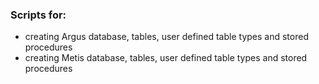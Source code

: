 ### Scripts for:
* creating Argus database, tables, user defined table types and stored procedures
* creating Metis database, tables, user defined table types and stored procedures
